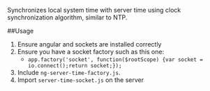 Synchronizes local system time with server time
using clock synchronization algorithm, similar to
NTP.

##Usage

1. Ensure angular and sockets are installed correctly
2. Ensure you have a socket factory such as this one:
    *  `app.factory('socket', function($rootScope) {var socket = io.connect();return socket;});` 
3. Include `ng-server-time-factory.js`.
4. Import `server-time-socket.js` on the server

